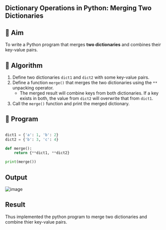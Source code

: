 ## Dictionary Operations in Python: Merging Two Dictionaries

## 🎯 Aim
To write a Python program that merges **two dictionaries** and combines their key-value pairs.

## 🧠 Algorithm
1. Define two dictionaries `dict1` and `dict2` with some key-value pairs.
2. Define a function `merge()` that merges the two dictionaries using the `**` unpacking operator.
   - The merged result will combine keys from both dictionaries. If a key exists in both, the value from `dict2` will overwrite that from `dict1`.
3. Call the `merge()` function and print the merged dictionary.

## 🧾 Program

```python

dict1 = {'a': 1, 'b': 2}
dict2 = {'b': 3, 'c': 4}

def merge():
    return {**dict1, **dict2}

print(merge())

```

## Output

![image](https://github.com/user-attachments/assets/7717563e-8697-4f77-a025-ce63685847a4)

## Result

Thus implemented the python program to merge two dictionaries and combine thier key-value pairs.
